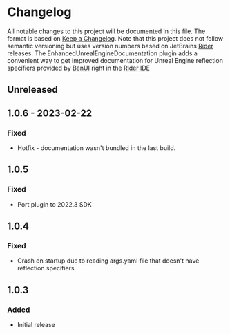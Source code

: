 # Changelog
All notable changes to this project will be documented in this file.
The format is based on [Keep a Changelog](https://keepachangelog.com/en/1.0.0). Note that this project does not follow
semantic versioning but uses version numbers based on JetBrains [Rider](https://www.jetbrains.com/rider/) releases.
The EnhancedUnrealEngineDocumentation plugin adds a convenient way to get improved documentation for Unreal Engine reflection specifiers provided by [BenUI](https://twitter.com/_benui) right in the [Rider IDE](https://www.jetbrains.com/rider/)

## Unreleased

## 1.0.6 - 2023-02-22

### Fixed
- Hotfix - documentation wasn't bundled in the last build.

## 1.0.5

### Fixed
- Port plugin to 2022.3 SDK

## 1.0.4

### Fixed
- Crash on startup due to reading args.yaml file that doesn't have reflection specifiers

## 1.0.3

### Added
- Initial release
